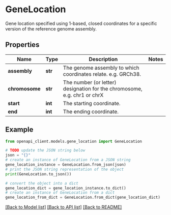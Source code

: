 # GeneLocation

Gene location specified using 1-based, closed coordinates for a specific version of the reference genome assembly.

## Properties

Name | Type | Description | Notes
------------ | ------------- | ------------- | -------------
**assembly** | **str** | The genome assembly to which coordinates relate. e.g. GRCh38. | 
**chromosome** | **str** | The number (or letter) designation for the chromosome, e.g. chr1 or chrX | 
**start** | **int** | The starting coordinate. | 
**end** | **int** | The ending coordinate. | 

## Example

```python
from openapi_client.models.gene_location import GeneLocation

# TODO update the JSON string below
json = "{}"
# create an instance of GeneLocation from a JSON string
gene_location_instance = GeneLocation.from_json(json)
# print the JSON string representation of the object
print(GeneLocation.to_json())

# convert the object into a dict
gene_location_dict = gene_location_instance.to_dict()
# create an instance of GeneLocation from a dict
gene_location_from_dict = GeneLocation.from_dict(gene_location_dict)
```
[[Back to Model list]](../README.md#documentation-for-models) [[Back to API list]](../README.md#documentation-for-api-endpoints) [[Back to README]](../README.md)


